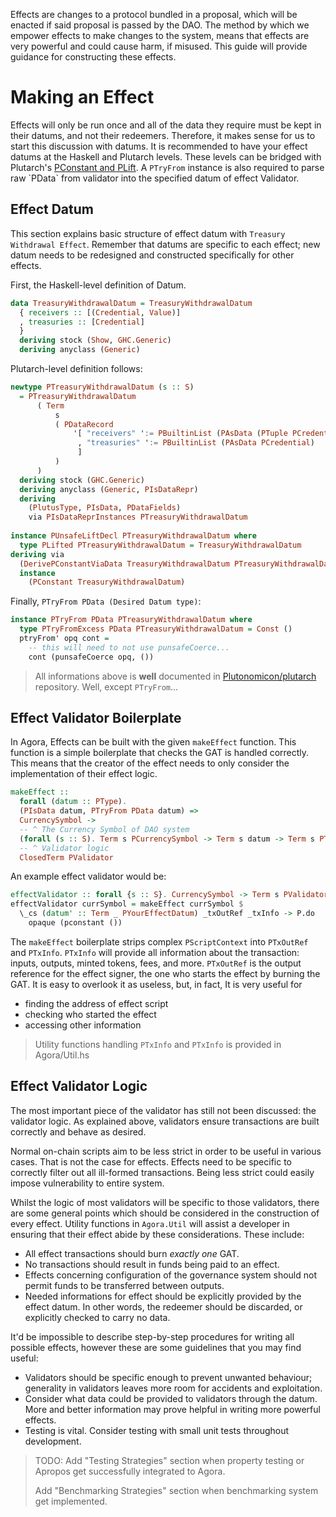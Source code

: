 Effects are changes to a protocol bundled in a proposal, which will be
enacted if said proposal is passed by the DAO. The method by which we
empower effects to make changes to the system, means that effects are
very powerful and could cause harm, if misused. This guide will
provide guidance for constructing these effects.

# Making an Effect

Effects will only be run once and all of the data they require must be
kept in their datums, and not their redeemers. Therefore, it makes
sense for us to start this discussion with datums. It is recommended
to have your effect datums at the Haskell and Plutarch levels. These
levels can be bridged with Plutarch\'s [PConstant and
PLift](https://github.com/Plutonomicon/plutarch/blob/master/docs/Typeclasses/PConstant%20and%20PLift.md).
A `PTryFrom` instance is also required to parse raw \`PData\` from
validator into the specified datum of effect Validator.

## Effect Datum

This section explains basic structure of effect datum with `Treasury
Withdrawal Effect`. Remember that datums are specific to each effect;
new datum needs to be redesigned and constructed specifically for
other effects.


First, the Haskell-level definition of Datum.

``` haskell
data TreasuryWithdrawalDatum = TreasuryWithdrawalDatum
  { receivers :: [(Credential, Value)]
  , treasuries :: [Credential]
  }
  deriving stock (Show, GHC.Generic)
  deriving anyclass (Generic)
```

Plutarch-level definition follows:

``` haskell
newtype PTreasuryWithdrawalDatum (s :: S)
  = PTreasuryWithdrawalDatum
      ( Term
          s
          ( PDataRecord
              '[ "receivers" ':= PBuiltinList (PAsData (PTuple PCredential PValue))
               , "treasuries" ':= PBuiltinList (PAsData PCredential)
               ]
          )
      )
  deriving stock (GHC.Generic)
  deriving anyclass (Generic, PIsDataRepr)
  deriving
    (PlutusType, PIsData, PDataFields)
    via PIsDataReprInstances PTreasuryWithdrawalDatum
	
instance PUnsafeLiftDecl PTreasuryWithdrawalDatum where
  type PLifted PTreasuryWithdrawalDatum = TreasuryWithdrawalDatum
deriving via
  (DerivePConstantViaData TreasuryWithdrawalDatum PTreasuryWithdrawalDatum)
  instance
    (PConstant TreasuryWithdrawalDatum)	
```

Finally, `PTryFrom PData (Desired Datum type)`:

``` haskell
instance PTryFrom PData PTreasuryWithdrawalDatum where
  type PTryFromExcess PData PTreasuryWithdrawalDatum = Const ()
  ptryFrom' opq cont =
    -- this will need to not use punsafeCoerce...
    cont (punsafeCoerce opq, ())
```

> All informations above is **well** documented in
> [Plutonomicon/plutarch](https://github.com/Plutonomicon/plutarch/tree/master/docs)
> repository. Well, except `PTryFrom`...

## Effect Validator Boilerplate

In Agora, Effects can be built with the given `makeEffect`
function. This function is a simple boilerplate that checks the GAT
is handled correctly. This means that the creator of the effect needs
to only consider the implementation of their effect logic.

``` haskell
makeEffect ::
  forall (datum :: PType).
  (PIsData datum, PTryFrom PData datum) =>
  CurrencySymbol ->  
  -- ^ The Currency Symbol of DAO system
  (forall (s :: S). Term s PCurrencySymbol -> Term s datum -> Term s PTxOutRef -> Term s (PAsData PTxInfo) -> Term s POpaque) ->
  -- ^ Validator logic
  ClosedTerm PValidator
```

An example effect validator would be:

``` haskell
effectValidator :: forall {s :: S}. CurrencySymbol -> Term s PValidator
effectValidator currSymbol = makeEffect currSymbol $
  \_cs (datum' :: Term _ PYourEffectDatum) _txOutRef _txInfo -> P.do
    opaque (pconstant ())
```

The `makeEffect` boilerplate strips complex `PScriptContext` into
`PTxOutRef` and `PTxInfo`. `PTxInfo` will provide all information
about the transaction: inputs, outputs, minted tokens, fees, and
more. `PTxOutRef` is the output reference for the effect signer, the
one who starts the effect by burning the GAT. It is easy to overlook
it as useless, but, in fact, It is very useful for

-   finding the address of effect script
-   checking who started the effect
-   accessing other information

> Utility functions handling `PTxInfo` and `PTxInfo` is provided in
> Agora/Util.hs

## Effect Validator Logic

The most important piece of the validator has still not been
discussed: the validator logic. As explained above, validators ensure
transactions are built correctly and behave as desired.

Normal on-chain scripts aim to be less strict in order to be useful
in various cases. That is not the case for effects. Effects need to be
specific to correctly filter out all ill-formed transactions. Being
less strict could easily impose vulnerability to entire system.

Whilst the logic of most validators will be specific to those
validators, there are some general points which should be considered
in the construction of every effect. Utility functions in `Agora.Util`
will assist a developer in ensuring that their effect abide by these
considerations. These include:

-   All effect transactions should burn *exactly one* GAT.
-   No transactions should result in funds being paid to an effect.
-   Effects concerning configuration of the governance system should
    not permit funds to be transferred between outputs.
-   Needed informations for effect should be explicitly provided by
    the effect datum. In other words, the redeemer should be
    discarded, or explicitly checked to carry no data.

It'd be impossible to describe step-by-step procedures for writing all
possible effects, however these are some guidelines that you may find
useful:

-   Validators should be specific enough to prevent unwanted
    behaviour; generality in validators leaves more room for accidents
    and exploitation.
-   Consider what data could be provided to validators through the
    datum. More and better information may prove helpful in writing
    more powerful effects.
-   Testing is vital. Consider testing with small unit tests
    throughout development.

> TODO:
> Add "Testing Strategies" section when property testing or
> Apropos get successfully integrated to Agora.
> 
> Add "Benchmarking Strategies" section when benchmarking system get
> implemented.


